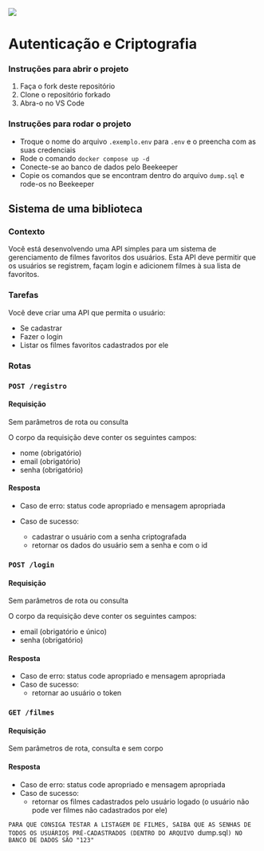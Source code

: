 ![](https://i.imgur.com/xG74tOh.png)

# Autenticação e Criptografia

### Instruções para abrir o projeto

1. Faça o fork deste repositório
2. Clone o repositório forkado
3. Abra-o no VS Code

### Instruções para rodar o projeto

- Troque o nome do arquivo `.exemplo.env` para `.env` e o preencha com as suas credenciais
- Rode o comando `docker compose up -d`
- Conecte-se ao banco de dados pelo Beekeeper
- Copie os comandos que se encontram dentro do arquivo `dump.sql` e rode-os no Beekeeper

## Sistema de uma biblioteca

### Contexto

Você está desenvolvendo uma API simples para um sistema de gerenciamento de filmes favoritos dos usuários. Esta API deve permitir que os usuários se registrem, façam login e adicionem filmes à sua lista de favoritos.

### Tarefas

Você deve criar uma API que permita o usuário:

- Se cadastrar
- Fazer o login
- Listar os filmes favoritos cadastrados por ele

### Rotas

### `POST /registro`

#### Requisição

Sem parâmetros de rota ou consulta

O corpo da requisição deve conter os seguintes campos:

- nome (obrigatório)
- email (obrigatório)
- senha (obrigatório)

#### Resposta

- Caso de erro: status code apropriado e mensagem apropriada
- Caso de sucesso:

  - cadastrar o usuário com a senha criptografada
  - retornar os dados do usuário sem a senha e com o id

### `POST /login`

#### Requisição

Sem parâmetros de rota ou consulta

O corpo da requisição deve conter os seguintes campos:

- email (obrigatório e único)
- senha (obrigatório)

#### Resposta

- Caso de erro: status code apropriado e mensagem apropriada
- Caso de sucesso:
  - retornar ao usuário o token

### `GET /filmes`

#### Requisição

Sem parâmetros de rota, consulta e sem corpo

#### Resposta

- Caso de erro: status code apropriado e mensagem apropriada
- Caso de sucesso:
  - retornar os filmes cadastrados pelo usuário logado (o usuário não pode ver filmes não cadastrados por ele)

`PARA QUE CONSIGA TESTAR A LISTAGEM DE FILMES, SAIBA QUE AS SENHAS DE TODOS OS USUÁRIOS PRÉ-CADASTRADOS (DENTRO DO ARQUIVO `dump.sql`) NO BANCO DE DADOS SÃO "123"`
